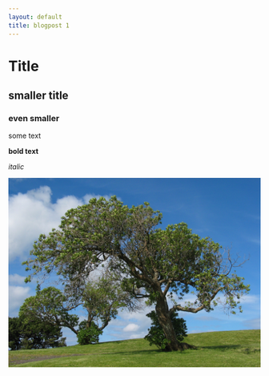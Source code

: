 ```yaml
---
layout: default
title: blogpost 1
---
```


# Title
## smaller title
### even smaller

some text

**bold text**

*italic*

<img src="./assets/images/profile-picture.jpg" alt="Picture of me hiking" width="600">

